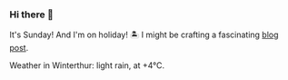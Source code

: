 ### Hi there :wave:

It's Sunday! And I'm on holiday! :desert_island: I might be crafting a fascinating [blog post](https://benjaminwuethrich.dev).

Weather in Winterthur: light rain, at +4°C.
